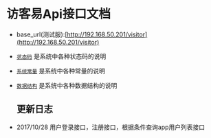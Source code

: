 # 访客易Api接口文档

* base\_url\(测试服\):[http://192.168.50.201/visitor](http://192.168.50.201/visitor)
* [`状态码`](code.md) 是系统中各种状态码的说明
* [`系统常量`](constants.md) 是系统中各种常量的说明
* [`数据结构`](data-struct.md) 是系统中各种数据结构的说明

  ## 更新日志

* 2017/10/28  用户登录接口，注册接口，根据条件查询app用户列表接口



